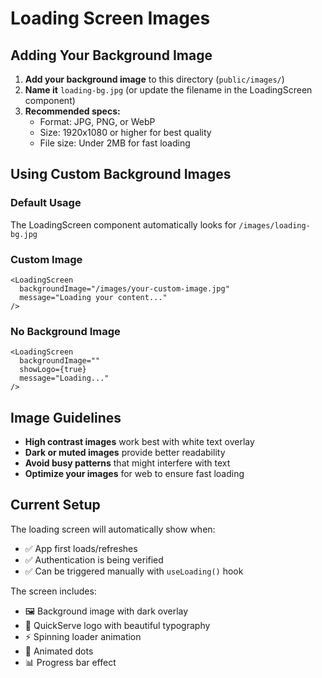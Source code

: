 # Loading Screen Images

## Adding Your Background Image

1. **Add your background image** to this directory (`public/images/`)
2. **Name it** `loading-bg.jpg` (or update the filename in the LoadingScreen component)
3. **Recommended specs:**
   - Format: JPG, PNG, or WebP
   - Size: 1920x1080 or higher for best quality
   - File size: Under 2MB for fast loading

## Using Custom Background Images

### Default Usage
The LoadingScreen component automatically looks for `/images/loading-bg.jpg`

### Custom Image
```tsx
<LoadingScreen 
  backgroundImage="/images/your-custom-image.jpg"
  message="Loading your content..."
/>
```

### No Background Image
```tsx
<LoadingScreen 
  backgroundImage=""
  showLogo={true}
  message="Loading..."
/>
```

## Image Guidelines

- **High contrast images** work best with white text overlay
- **Dark or muted images** provide better readability
- **Avoid busy patterns** that might interfere with text
- **Optimize your images** for web to ensure fast loading

## Current Setup

The loading screen will automatically show when:
- ✅ App first loads/refreshes
- ✅ Authentication is being verified
- ✅ Can be triggered manually with `useLoading()` hook

The screen includes:
- 🖼️ Background image with dark overlay
- 🎨 QuickServe logo with beautiful typography
- ⚡ Spinning loader animation
- 💫 Animated dots
- 📊 Progress bar effect 